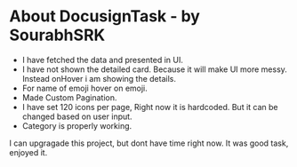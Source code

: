 # About DocusignTask - by SourabhSRK

 - I have fetched the data and presented in UI.
 - I have not shown the detailed card. Because it will make UI more messy. Instead onHover i am showing the details.
 - For name of emoji hover on emoji.
 - Made Custom Pagination.
 - I have set 120 icons per page, Right now it is hardcoded. But it can be changed based on user input.
 - Category is properly working.

I can upgragade this project, but dont have time right now. It was good task, enjoyed it.

